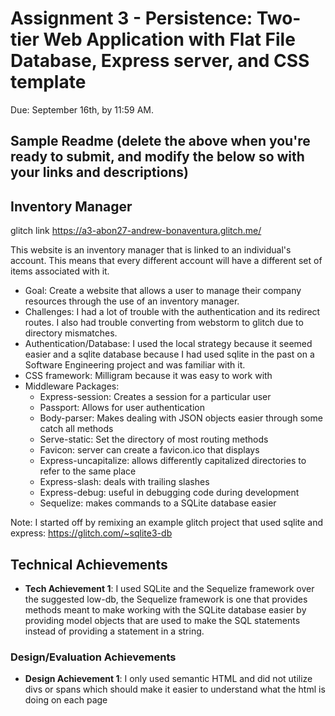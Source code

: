 Assignment 3 - Persistence: Two-tier Web Application with Flat File Database, Express server, and CSS template
===

Due: September 16th, by 11:59 AM.

Sample Readme (delete the above when you're ready to submit, and modify the below so with your links and descriptions)
---

## Inventory Manager

glitch link  https://a3-abon27-andrew-bonaventura.glitch.me/

This website is an inventory manager that is linked to an individual's account. This means that every different account 
will have a different set of items associated with it.



- Goal: Create a website that allows a user to manage their company resources through the use of an inventory manager.
- Challenges: I had a lot of trouble with the authentication and its redirect routes. I also had trouble converting from webstorm to glitch due to directory mismatches.
- Authentication/Database: I used the local strategy because it seemed easier and a sqlite database because I had used sqlite
in the past on a Software Engineering project and was familiar with it.
- CSS framework: Milligram because it was easy to work with
- Middleware Packages:
  -  Express-session: Creates a session for a particular user
  -  Passport: Allows for user authentication
  -  Body-parser: Makes dealing with JSON objects easier through some catch all methods
  -  Serve-static: Set the directory of most routing methods
  -  Favicon: server can create a favicon.ico that displays
  -  Express-uncapitalize: allows differently capitalized directories to refer to the same place
  -  Express-slash: deals with trailing slashes
  -  Express-debug: useful in debugging code during development
  -  Sequelize: makes commands to a SQLite database easier
  
Note: I started off by remixing an example glitch project that used sqlite and express: https://glitch.com/~sqlite3-db

## Technical Achievements
- **Tech Achievement 1**: I used SQLite and the Sequelize framework over the suggested low-db, the Sequelize framework is one that provides
methods meant to make working with the SQLite database easier by providing model objects that are used to make the SQL statements instead of
providing a statement in a string.

### Design/Evaluation Achievements
- **Design Achievement 1**: I only used semantic HTML and did not utilize divs or spans which should make it easier to understand what the html
is doing on each page


